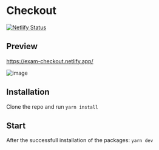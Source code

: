 # Checkout

[![Netlify Status](https://api.netlify.com/api/v1/badges/44bb4fab-1302-4b6a-85fa-3c57ce35380f/deploy-status)](https://app.netlify.com/sites/exam-checkout/deploys)

## Preview
https://exam-checkout.netlify.app/

![image](https://user-images.githubusercontent.com/20489253/173201572-edca4416-b146-4855-83e7-b8020d426a72.png)

## Installation

Clone the repo and run `yarn install`

## Start

After the successfull installation of the packages: `yarn dev`
